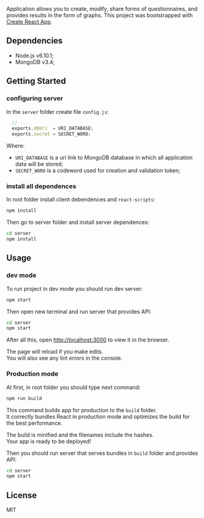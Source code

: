 Application allows you to create, modify, share forms of questionnaires, and<br>
provides results in the form of graphs.
This project was bootstrapped with [Create React App](https://github.com/facebookincubator/create-react-app).

## Dependencies

 * Node.js v6.10.1;
 * MongoDB v3.4;

## Getting Started

### configuring server

In the `server` folder create file `config.js`:

```js
  // ---
  exports.dbUri  = URI_DATABASE;
  exports.secret = SECRET_WORD;
```

Where:
 * `URI_DATABASE` is a uri link to MongoDB database in which all application data will be stored;
 * `SECRET_WORD` is a codeword used for creation and validation token;

### install all dependences

In root folder install client debendences and `react-scripts`:

```sh
npm install
``` 

Then go to server folder and install server dependences:

```sh
cd server
npm install
```

## Usage

### dev mode

To run project in dev mode you should run dev server:

```sh
npm start
```

Then open new terminal and run server that provides API:

```sh
cd server
npm start
```
After all this, open [http://localhost:3000](http://localhost:3000) to view it in the browser.

The page will reload if you make edits.<br>
You will also see any lint errors in the console.

### Production mode

At first, in root folder you should type next command:

```sh
npm run build
``` 

This command builds app for production to the `build` folder.<br>
It correctly bundles React in production mode and optimizes the build for the best performance.

The build is minified and the filenames include the hashes.<br>
Your app is ready to be deployed!

Then you should run server that serves bundles in `build` folder and provides API:

```sh
cd server
npm start
```

## License

MIT